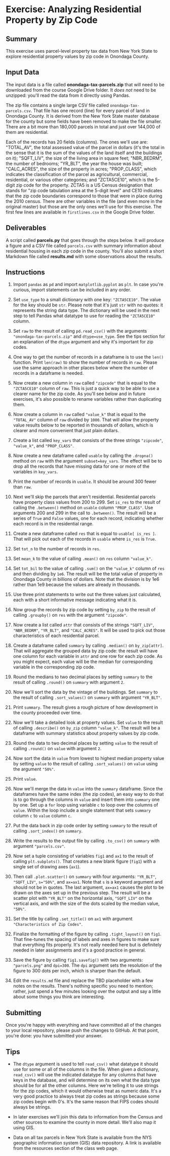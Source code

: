 # Exercise: Analyzing Residential Property by Zip Code

## Summary

This exercise uses parcel-level property tax data from New York State to explore residential property values by zip code in Onondaga County.

## Input Data

The input data is a file called **onondaga-tax-parcels.zip** that will need to be downloaded from the course Google Drive folder. It *does not* need to be unzipped: you'll read the data from it directly using Pandas.

The zip file contains a single large CSV file called `onondaga-tax-parcels.csv`. That file has one record (line) for every parcel of land in Onondaga County. It is derived from the New York State master database for the county but some fields have been removed to make the file smaller. There are a bit more than 180,000 parcels in total and just over 144,000 of them are residential.

Each of the records has 20 fields (columns). The ones we'll use are: "TOTAL_AV", the total assessed value of the parcel in dollars (it's the total in the sense that it is the sum of the values of the land itself and the buildings on it); "SQFT_LIV", the size of the living area in square feet; "NBR_BEDRM", the number of bedrooms; "YR_BLT", the year the house was built; "CALC_ACRES", the size of the property in acres; "PROP_CLASS", which indicates the classification of the parcel as agricultural, commercial, residential, or various other categories; and "ZCTA5CE10", which is the 5-digit zip code for the property. ZCTA5 is a US Census designation that stands for "zip code tabulation area at the 5-digit level" and CE10 indicates that the zip code boundaries correspond to those that were in place during the 2010 census. There are other variables in the file (and even more in the original master) but those are the only ones we'll use for this exercise. The first few lines are available in `firstlines.csv` in the Google Drive folder.

## Deliverables

A script called **parcels.py** that goes through the steps below. It will produce a figure and a CSV file called `parcels.csv` with summary information about residential housing in each zip code in the county. You'll also submit a short Markdown file called **results.md** with some observations about the results.

## Instructions

1. Import `pandas` as `pd` and import `matplotlib.pyplot` as `plt`. In case you're curious, import statements can be included in any order.

1. Set `use_type` to a small dictionary with one key: `"ZCTA5CE10"`. The value for the key should be `str`. Please note that it's just `str` with no quotes: it represents the string data type. The dictionary will be used in the next step to tell Pandas what datatype to use for reading the `"ZCTA5CE10"` column.

1. Set `raw` to the result of calling `pd.read_csv()` with the arguments `"onondaga-tax-parcels.zip"` and `dtype=use_type`. See the tips section for an explanation of the `dtype` argument and why it's important for zip codes.

1. One way to get the number of records in a dataframe is to use the `len()` function. Print `len(raw)` to show the number of records in `raw`. Please use the same approach in other places below where the number of records in a dataframe is needed.

1. Now create a new column in `raw` called `"zipcode"` that is equal to the `"ZCTA5CE10"` column of `raw`. This is just a quick way to be able to use a clearer name for the zip code. As you'll see below and in future exercises, it's also possible to rename variables rather than duplicating them.

1. Now create a column in `raw` called `"value_k"` that is equal to the `"TOTAL_AV"` column of `raw` divided by `1000`. That will allow the property value results below to be reported in thousands of dollars, which is clearer and more convenient that just plain dollars.

1. Create a list called `key_vars` that consists of the three strings `"zipcode"`, `"value_k"`, and `"PROP_CLASS"`.

1. Now create a new dataframe called `usable` by calling the `.dropna()` method on `raw` with the argument `subset=key_vars`. The effect will be to drop all the records that have missing data for one or more of the variables in `key_vars`.

1. Print the number of records in `usable`. It should be around 300 fewer than `raw`.

1. Next we'll skip the parcels that aren't residential. Residential parcels have property class values from 200 to 299. Set `is_res` to the result of calling the `.between()` method on `usable` column `"PROP_CLASS"`. Use arguments 200 and 299 in the call to `.between()`. The result will be a series of `True` and `False` values, one for each record, indicating whether each record is in the residential range.

1. Create a new dataframe called `res` that is equal to `usable[ is_res ]`. That will pick out each of the records in `usable` where `is_res` is `True`.

1. Set `tot_n` to the number of records in `res`.

1. Set `mean_k` to the value of calling `.mean()` on `res` column `"value_k"`.

1. Set `tot_bil` to the value of calling `.sum()` on the `"value_k"` column of `res` and then dividing by `1e6`. The result will be the total value of property in Onondaga County in billions of dollars. Note that the division is by 1e6 rather than 1e9 because the values are already in thousands.

1. Use three print statements to write out the three values just calculated, each with a short informative message indicating what it is.

1. Now group the records by zip code by setting `by_zip` to the result of calling `.groupby()` on `res` with the argument `"zipcode"`.

1. Now create a list called `attr` that consists of the strings `"SQFT_LIV"`, `"NBR_BEDRM"`, `"YR_BLT"`, and `"CALC_ACRES"`. It will be used to pick out those characteristics of each residential parcel.

1. Create a dataframe called `summary` by calling `.median()` on `by_zip[attr]`. That will aggregate the grouped data by zip code: the result will have one column for each variable in `attr` and one row for each zip code. As you might expect, each value will be the median for corresponding variable in the corresponding zip code.

1. Round the medians to two decimal places by setting `summary` to the result of calling `.round()` on `summary` with argument `2`.

1. Now we'll sort the data by the vintage of the buildings. Set `summary` to the result of calling `.sort_values()` on `summary` with argument `"YR_BLT"`.

1. Print `summary`. The result gives a rough picture of how development in the county proceeded over time.

1. Now we'll take a detailed look at property values. Set `value` to the result of calling `.describe()` on `by_zip` column `"value_k"`. The result will be a dataframe with summary statistics about property values by zip code.

1. Round the data to two decimal places by setting `value` to the result of calling `.round()` on `value` with argument `2`.

1. Now sort the data in `value` from lowest to highest median property value by setting `value` to the result of calling `.sort_values()` on `value` using the argument `"50%"`.

1. Print `value`.

1. Now we'll merge the data in `value` into the `summary` dataframe. Since the dataframes have the same index (the zip codes), an easy way to do that is to go through the columns in `value` and insert them into `summary` one by one. Set up a `for` loop using variable `c` to loop over the columns of `value`. Within the loop include a single statement that sets `summary` column `c` to `value` column `c`.

1. Put the data back in zip code order by setting `summary` to the result of calling `.sort_index()` on `summary`.

1. Write the results to the output file by calling `.to_csv()` on `summary` with argument `"parcels.csv"`.

1. Now set a tuple consisting of variables `fig1` and `ax1` to the result of calling `plt.subplots()`. That creates a new blank figure (`fig1`) with a single set of drawing axes (`ax1`).

1. Then call `.plot.scatter()` on `summary` with four arguments: `"YR_BLT"`, `"SQFT_LIV"`, `s="50%"`, and `ax=ax1`. Note that `s` is a keyword argument and should not be in quotes. The last argument, `ax=ax1` causes the plot to be drawn on the axes set up in the previous step. The result will be a scatter plot with `"YR_BLT"` on the horizontal axis, `"SQFT_LIV"` on the vertical axis, and with the size of the dots scaled by the median value, `"50%"`.

1. Set the title by calling `.set_title()` on `ax1` with argument `"Characteristics of Zip Codes"`.

1. Finalize the formatting of the figure by calling `.tight_layout()` on `fig1`. That fine-tunes the spacing of labels and axes in figures to make sure that everything fits properly. It's not really needed here but is definitely needed in later assignments and it's a good practice in general.

1. Save the figure by calling `fig1.savefig()` with two arguments: `"parcels.png"` and `dpi=300`. The `dpi` argument sets the resolution of the figure to 300 dots per inch, which is sharper than the default.

1. Edit the `results.md` file and replace the TBD placeholder with a few notes on the results. There's nothing specific you need to mention; rather, just spend a few minutes looking over the output and say a little about some things you think are interesting.

## Submitting

Once you're happy with everything and have committed all of the changes to
your local repository, please push the changes to GitHub. At that point,
you're done: you have submitted your answer.

## Tips

+ The `dtype` argument is used to tell `read_csv()` what datatype it should use for some or all of the columns in the file. When given a dictionary, `read_csv()` will use the indicated datatype for any columns that have keys in the database, and will determine on its own what the data type should be for all the other columns. Here we're telling it to use strings for the zip codes, which it would otherwise treat as numeric data. It's a very good practice to always treat zip codes as strings because some zip codes begin with 0's. It's the same reason that FIPS codes should always be strings.

+ In later exercises we'll join this data to information from the Census and other sources to examine the county in more detail. We'll also map it using GIS.

+ Data on all tax parcels in New York State is available from the NYS geographic information system (GIS) data repository. A link is available from the resources section of the class web page.
